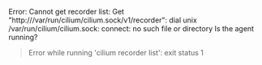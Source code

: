 Error: Cannot get recorder list: Get "http:///var/run/cilium/cilium.sock/v1/recorder": dial unix /var/run/cilium/cilium.sock: connect: no such file or directory
Is the agent running?
> Error while running 'cilium recorder list':  exit status 1

